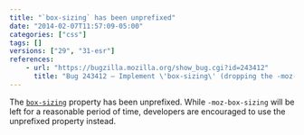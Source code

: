```yaml
---
title: "`box-sizing` has been unprefixed"
date: "2014-02-07T11:57:09-05:00"
categories: ["css"]
tags: []
versions: ["29", "31-esr"]
references:
    - url: "https://bugzilla.mozilla.org/show_bug.cgi?id=243412"
      title: "Bug 243412 – Implement \'box-sizing\' (dropping the -moz- prefix)"
---
```

The [`box-sizing`](https://developer.mozilla.org/docs/Web/CSS/box-sizing) property has been unprefixed. While `-moz-box-sizing` will be left for a reasonable period of time, developers are encouraged to use the unprefixed property instead.
